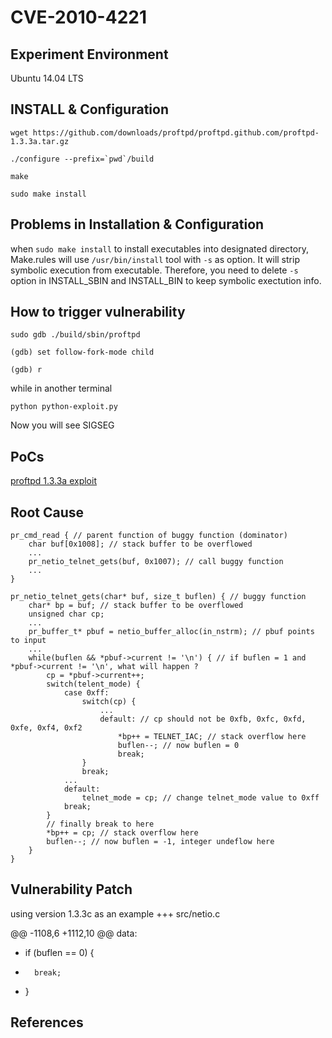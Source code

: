 # CVE-2010-4221

## Experiment Environment

Ubuntu 14.04 LTS

## INSTALL & Configuration
```
wget https://github.com/downloads/proftpd/proftpd.github.com/proftpd-1.3.3a.tar.gz

./configure --prefix=`pwd`/build

make

sudo make install

```
## Problems in Installation & Configuration

when `sudo make install` to install executables into designated directory, Make.rules will use `/usr/bin/install` tool with `-s` as option. It will strip symbolic execution from executable. Therefore, you need to delete `-s` option in INSTALL\_SBIN and INSTALL\_BIN to keep symbolic exectution info.

## How to trigger vulnerability

```
sudo gdb ./build/sbin/proftpd 

(gdb) set follow-fork-mode child

(gdb) r
```

while in another terminal
```
python python-exploit.py
```

Now you will see SIGSEG 

## PoCs

[proftpd 1.3.3a exploit](https://github.com/ankh2054/python-exploits/blob/master/protfpd_exploit.py)

## Root Cause
```
pr_cmd_read { // parent function of buggy function (dominator)
	char buf[0x1008]; // stack buffer to be overflowed
	...
	pr_netio_telnet_gets(buf, 0x1007); // call buggy function
	...
}

pr_netio_telnet_gets(char* buf, size_t buflen) { // buggy function
	char* bp = buf; // stack buffer to be overflowed
	unsigned char cp;
	...
	pr_buffer_t* pbuf = netio_buffer_alloc(in_nstrm); // pbuf points to input
	...
	while(buflen && *pbuf->current != '\n') { // if buflen = 1 and *pbuf->current != '\n', what will happen ?
		cp = *pbuf->current++;
		switch(telent_mode) {
			case 0xff:
				switch(cp) {
					...
					default: // cp should not be 0xfb, 0xfc, 0xfd, 0xfe, 0xf4, 0xf2
						*bp++ = TELNET_IAC; // stack overflow here
						buflen--; // now buflen = 0
						break;
				}
				break;
			...
			default:
				telnet_mode = cp; // change telnet_mode value to 0xff
			break;
		}
		// finally break to here
		*bp++ = cp; // stack overflow here
		buflen--; // now buflen = -1, integer undeflow here
	}
}

```
## Vulnerability Patch

using version 1.3.3c as an example
+++ src/netio.c

@@ -1108,6 +1112,10 @@ data:
+ if (buflen == 0) {
+		break;
+	}

## References
